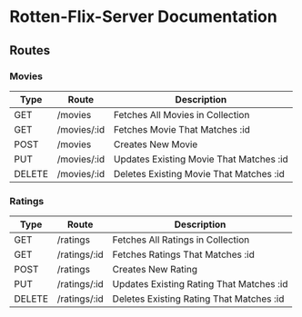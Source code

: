 # Rotten-Flix-Server Documentation

## Routes

### Movies
| Type    | Route           | Description   |
| ------- | --------------- | ------------- |
| GET     | /movies         | Fetches All Movies in Collection |
| GET     | /movies/:id     | Fetches Movie That Matches :id |
| POST    | /movies         | Creates New Movie |
| PUT     | /movies/:id     | Updates Existing Movie That Matches :id |
| DELETE  | /movies/:id     | Deletes Existing Movie That Matches :id |

### Ratings

| Type    | Route            | Description   |
| ------- | ---------------  | ------------- |
| GET     | /ratings         | Fetches All Ratings in Collection |
| GET     | /ratings/:id     | Fetches Ratings That Matches :id |
| POST    | /ratings         | Creates New Rating |
| PUT     | /ratings/:id     | Updates Existing Rating That Matches :id |
| DELETE  | /ratings/:id     | Deletes Existing Rating That Matches :id |